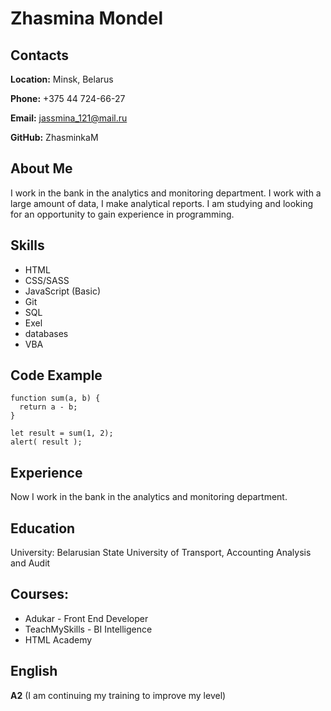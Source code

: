 # Zhasmina Mondel

## Contacts

**Location:** Minsk, Belarus

**Phone:** +375 44 724-66-27

**Email:** jassmina_121@mail.ru

**GitHub:** ZhasminkaM

## About Me

I work in the bank in the analytics and monitoring department. 
I work with a large amount of data, I make analytical reports.
I am studying and looking for an opportunity to gain experience in programming.
 
## Skills

* HTML
* CSS/SASS
* JavaScript (Basic)
* Git
* SQL
* Exel
* databases
* VBA

## Code Example 

```
function sum(a, b) {
  return a - b;
}

let result = sum(1, 2);
alert( result );
```
## Experience
Now I work in the bank in the analytics and monitoring department.  

## Education
University: Belarusian State University of Transport, Accounting Analysis and Audit

## Courses:

* Adukar - Front End Developer
* TeachMySkills - BI Intelligence
* HTML Academy

## English

**A2** (I am continuing my training to improve my level)
